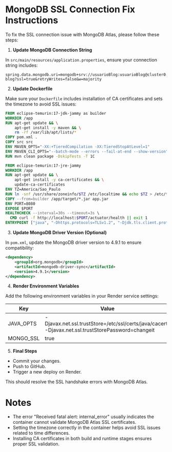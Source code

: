# MongoDB SSL Connection Fix Instructions

To fix the SSL connection issue with MongoDB Atlas, please follow these steps:

1. **Update MongoDB Connection String**

In `src/main/resources/application.properties`, ensure your connection string includes:

```
spring.data.mongodb.uri=mongodb+srv://usuarioBlog:usuarioBlog@cluster0.bqekblt.mongodb.net/socioambiental-blog?ssl=true&retryWrites=false&w=majority
```

2. **Update Dockerfile**

Make sure your `Dockerfile` includes installation of CA certificates and sets the timezone to avoid SSL issues:

```dockerfile
FROM eclipse-temurin:17-jdk-jammy as builder
WORKDIR /app
RUN apt-get update && \
    apt-get install -y maven && \
    rm -rf /var/lib/apt/lists/*
COPY pom.xml .
COPY src src
ENV MAVEN_OPTS="-XX:+TieredCompilation -XX:TieredStopAtLevel=1"
ENV MAVEN_CLI_OPTS="--batch-mode --errors --fail-at-end --show-version"
RUN mvn clean package -DskipTests -T 1C

FROM eclipse-temurin:17-jre-jammy
WORKDIR /app
RUN apt-get update && \
    apt-get install -y ca-certificates && \
    update-ca-certificates
ENV TZ=America/Sao_Paulo
RUN ln -snf /usr/share/zoneinfo/$TZ /etc/localtime && echo $TZ > /etc/timezone
COPY --from=builder /app/target/*.jar app.jar
ENV PORT=8080
EXPOSE $PORT
HEALTHCHECK --interval=30s --timeout=3s \
  CMD curl -f http://localhost:$PORT/actuator/health || exit 1
ENTRYPOINT ["java", "-Dhttps.protocols=TLSv1.2", "-Djdk.tls.client.protocols=TLSv1.2", "-jar", "app.jar"]
```

3. **Update MongoDB Driver Version (Optional)**

In `pom.xml`, update the MongoDB driver version to 4.9.1 to ensure compatibility:

```xml
<dependency>
    <groupId>org.mongodb</groupId>
    <artifactId>mongodb-driver-sync</artifactId>
    <version>4.9.1</version>
</dependency>
```

4. **Render Environment Variables**

Add the following environment variables in your Render service settings:

| Key       | Value                                                                                      |
|-----------|--------------------------------------------------------------------------------------------|
| JAVA_OPTS | -Djavax.net.ssl.trustStore=/etc/ssl/certs/java/cacerts -Djavax.net.ssl.trustStorePassword=changeit |
| MONGO_SSL | true                                                                                       |

5. **Final Steps**

- Commit your changes.
- Push to GitHub.
- Trigger a new deploy on Render.

This should resolve the SSL handshake errors with MongoDB Atlas.

# Notes

- The error "Received fatal alert: internal_error" usually indicates the container cannot validate MongoDB Atlas SSL certificates.
- Setting the timezone correctly in the container helps avoid SSL issues related to time differences.
- Installing CA certificates in both build and runtime stages ensures proper SSL validation.
